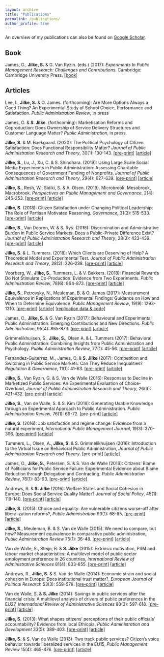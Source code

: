 ```yaml
---
layout: archive
title: "Publications"
permalink: /publications/
author_profile: true
---
```


An overview of my publications can also be found on <a href="https://scholar.google.com/citations?user=PA7TqeEAAAAJ&hl=en&oi=ao" target="_blank"><u>Google Scholar</u></a>.
     

## Book
James, O., **Jilke, S.** & G. Van Ryzin. (eds.) (2017): *Experiments In Public Management Research: Challenges and Contributions*. Cambridge: Cambridge University Press.  <a href="https://www.cambridge.org/core/books/experiments-in-public-management-research/8DB826A84D228568AAEC69732C72F1EC" target="_blank"><u>[book]</u></a>
     

## Articles
[//]: # (Forthcoming)

Lee, I., **Jilke, S.** & O. James. (forthcoming): Are More Options Always a Good Thing? An Experimental Study of School Choice, Performance and Satisfaction. *Public Administration Review*, in press

James, O. & **S. Jilke**. (forthcoming): Marketisation Reforms and Coproduction: Does Ownership of Service Delivery Structures and Customer Language Matter? *Public Administration*, in press.

[//]: # (2020)
**Jilke, S.** & M. Baekgaard. (2020): The Political Psychology of Citizen Satisfaction: Does Functional Responsibility Matter? *Journal of Public Administration Research and Theory*, 30(1): 130-143.  <a href="" target="_blank"><u>[pre-print]</u></a>  <a href="https://academic.oup.com/jpart/advance-article-abstract/doi/10.1093/jopart/muz012/5527836" target="_blank"><u>[article]</u></a> 

[//]: # (2019)
**Jilke, S.**, Lu, J., Xu, C. & S. Shinohara. (2019): Using Large Scale Social Media Experiments in Public Administration: Assessing Charitable Consequences of Government Funding of Nonprofits. *Journal of Public Administration Research and Theory*, 29(4): 627-639.   <a href="https://papers.ssrn.com/sol3/papers.cfm?abstract_id=3164576" target="_blank"><u>[pre-print]</u></a>  <a href="https://academic.oup.com/jpart/advance-article-abstract/doi/10.1093/jopart/muy021/4995543" target="_blank"><u>[article]</u></a> 

**Jilke, S.**, Resh, W., Sidiki, S. & A. Olsen. (2019). Microbrook, Mesobrook, Macrobrook. *Perspectives on Public Management and Governance*, 2(4): 245-253.  <a href="https://papers.ssrn.com/sol3/papers.cfm?abstract_id=3442606" target="_blank"><u>[pre-print]</u></a>  <a href="https://academic.oup.com/ppmg/article/2/4/245/5576115" target="_blank"><u>[article]</u></a> 

[//]: # (2018)
**Jilke, S.** (2018): Citizen Satisfaction under Changing Political Leadership: The Role of Partisan Motivated Reasoning. *Governance*, 31(3): 515-533.  <a href="https://papers.ssrn.com/sol3/papers.cfm?abstract_id=3024855" target="_blank"><u>[pre-print]</u></a>  <a href="http://onlinelibrary.wiley.com/doi/10.1111/gove.12317/full" target="_blank"><u>[article]</u></a>

**Jilke, S.**, Van Dooren, W. & S. Rys. (2018): Discrimination and Administrative Burden in Public Service Markets: Does a Public-Private Difference Exist? *Journal of Public Administration Research and Theory*, 28(3): 423-439.  <a href="https://papers.ssrn.com/sol3/papers.cfm?abstract_id=3107998" target="_blank"><u>[pre-print]</u></a>  <a href="https://academic.oup.com/jpart/advance-article/doi/10.1093/jopart/muy009/4938536" target="_blank"><u>[article]</u></a> 

**Jilke, S.** & L. Tummers. (2018): Which Clients are Deserving of Help? A Theoretical Model and Experimental Test. *Journal of Public Administration Research and Theory*, 28(2): 226-238.  <a href="https://papers.ssrn.com/sol3/papers.cfm?abstract_id=3099446" target="_blank"><u>[pre-print]</u></a>  <a href="https://academic.oup.com/jpart/article/28/2/226/4827854" target="_blank"><u>[article]</u></a>

Voorberg, W., **Jilke, S.**, Tummers, L. & V. Bekkers. (2018): Financial Rewards Do Not Stimulate Co-Production: Evidence from Two Experiments. *Public Administration Review*, 78(6): 864-873.  <a href="https://papers.ssrn.com/sol3/papers.cfm?abstract_id=3076096" target="_blank"><u>[pre-print]</u></a>  <a href="https://onlinelibrary.wiley.com/doi/full/10.1111/puar.12896" target="_blank"><u>[article]</u></a>

[//]: # (2017)
**Jilke, S.**, Petrovsky, N., Meuleman, B. & O. James (2017): Measurement Equivalence in Replications of Experimental Findings: Guidance on How and When to Determine Equivalence. *Public Management Review*, 19(9): 1293-1310.  <a href="https://papers.ssrn.com/sol3/papers.cfm?abstract_id=2798610" target="_blank"><u>[pre-print]</u></a>  <a href="https://www.tandfonline.com/doi/abs/10.1080/14719037.2016.1210906" target="_blank"><u>[article]</u></a>  <a href="https://dataverse.harvard.edu/dataset.xhtml?persistentId=doi:10.7910/DVN/DJHPPE" target="_blank"><u>[replication data & code]</u></a>

James, O., **Jilke, S.** & G. Van Ryzin (2017): Behavioural and Experimental Public Administration: Emerging Contributions and New Directions. *Public Administration*, 95(4): 865-873.  <a href="https://papers.ssrn.com/sol3/papers.cfm?abstract_id=3051892" target="_blank"><u>[pre-print]</u></a>  <a href="https://onlinelibrary.wiley.com/doi/abs/10.1111/padm.12363" target="_blank"><u>[article]</u></a>

Grimmelikhuijsen, S., **Jilke, S.**, Olsen A. & L. Tummers (2017): Behavioral Public Administration: Combining Insights from Public Administration and Psychology. *Public Administration Review*, 77(1): 45-56.  <a href="https://papers.ssrn.com/sol3/papers.cfm?abstract_id=2773702" target="_blank"><u>[pre-print]</u></a>  <a href="https://onlinelibrary.wiley.com/doi/abs/10.1111/puar.12609" target="_blank"><u>[article]</u></a>

Fernandez-Guiterrez, M., James, O. & **S. Jilke** (2017): Competition and Switching in Public Service Markets: Can They Reduce Inequalities? *Regulation & Governance*, 11(1): 41-63.  <a href="https://papers.ssrn.com/sol3/papers.cfm?abstract_id=2675114" target="_blank"><u>[pre-print]</u></a>  <a href="https://onlinelibrary.wiley.com/doi/abs/10.1111/rego.12110" target="_blank"><u>[article]</u></a>

[//]: # (2016)
**Jilke, S.**, Van Ryzin, G. & S. Van de Walle (2016): Responses to Decline in Marketized Public Services: An Experimental Evaluation of Choice-Overload, *Journal of Public Administration Research and Theory*, 26(3): 421-432.  <a href="https://papers.ssrn.com/sol3/papers.cfm?abstract_id=2630752" target="_blank"><u>[pre-print]</u></a>  <a href="https://academic.oup.com/jpart/article/26/3/421/2579792" target="_blank"><u>[article]</u></a>

**Jilke, S.**, Van de Walle, S. & S. Kim (2016): Generating Usable Knowledge through an Experimental Approach to Public Administration. *Public Administration Review*, 76(1): 69-72. [pre-print] <a href="https://onlinelibrary.wiley.com/doi/abs/10.1111/puar.12488" target="_blank"><u>[article]</u></a>

**Jilke, S.** (2016): Job satisfaction and regime change: Evidence from a natural experiment, *International Public Management Journal*, 19(3): 370-396.  <a href="https://papers.ssrn.com/sol3/papers.cfm?abstract_id=2573794" target="_blank"><u>[pre-print]</u></a>  <a href="https://www.tandfonline.com/doi/abs/10.1080/10967494.2015.1043168" target="_blank"><u>[article]</u></a>

Tummers, L., Olsen, A., **Jilke, S.** & S. Grimmelikhuijsen (2016): Introduction to the Virtual Issue on Behavioral Public Administration, *Journal of Public Administration Research and Theory*.  [pre-print] <a href="https://academic.oup.com/jpart/pages/Virtual_Issue_1" target="_blank"><u>[article]</u></a>

James, O., **Jilke, S.**, Petersen, S. & S. Van de Walle (2016): Citizens’ Blame of Politicians for Public Service Failure: Experimental Evidence about Blame Reduction through Delegation and Contracting, *Public Administration Review*, 76(1): 83-93.  <a href="https://papers.ssrn.com/sol3/papers.cfm?abstract_id=2692597" target="_blank"><u>[pre-print]</u></a>  <a href="https://onlinelibrary.wiley.com/doi/abs/10.1111/puar.12471" target="_blank"><u>[article]</u></a>

Andrews, R. & **S. Jilke** (2016): Welfare States and Social Cohesion in Europe: Does Social Service Quality Matter? *Journal of Social Policy*, 45(1): 119-140.  <a href="https://papers.ssrn.com/sol3/papers.cfm?abstract_id=2656590" target="_blank"><u>[pre-print]</u></a>  <a href="https://www.cambridge.org/core/journals/journal-of-social-policy/article/welfare-states-and-social-cohesion-in-europe-does-social-service-quality-matter/6E940D6269714287E9306B2C0E67FD01" target="_blank"><u>[article]</u></a>

[//]: # (2015)
**Jilke, S.** (2015): Choice and equality: Are vulnerable citizens worse-off after liberalization reforms?, *Public Administration* 93(1): 68-85.  <a href="https://papers.ssrn.com/sol3/papers.cfm?abstract_id=2398902" target="_blank"><u>[pre-print]</u></a>  <a href="https://onlinelibrary.wiley.com/doi/abs/10.1111/padm.12102" target="_blank"><u>[article]</u></a>

**Jilke, S.**, Meuleman, B. & S. Van de Walle (2015): We need to compare, but how? Measurement equivalence in comparative public administration, *Public Administration Review* 75(1): 36-48.  <a href="https://papers.ssrn.com/sol3/papers.cfm?abstract_id=2509963" target="_blank"><u>[pre-print]</u></a>  <a href="https://onlinelibrary.wiley.com/doi/abs/10.1111/puar.12318" target="_blank"><u>[article]</u></a>

Van de Walle, S., Steijn, B. & **S. Jilke** (2015): Extrinsic motivation, PSM and labour market characteristics: A multilevel model of public sector employment preference in 26 countries, *International Review of Administrative Sciences* 81(4): 833-855.  <a href="https://papers.ssrn.com/sol3/papers.cfm?abstract_id=2439593" target="_blank"><u>[pre-print]</u></a>  <a href="http://journals.sagepub.com/doi/abs/10.1177/0020852314563899" target="_blank"><u>[article]</u></a>

[//]: # (2014)
Andrews, R., **Jilke, S.** & S. Van de Walle (2014): Economic strain and social cohesion in Europe: Does institutional trust matter?, *European Journal of Political Research* 53(3): 559-579.  <a href="https://papers.ssrn.com/sol3/papers.cfm?abstract_id=2380312" target="_blank"><u>[pre-print]</u></a>  <a href="https://onlinelibrary.wiley.com/doi/abs/10.1111/1475-6765.12052" target="_blank"><u>[article]</u></a>

Van de Walle, S. & **S. Jilke** (2014): Savings in public services after the financial crisis: A multilevel analysis of drivers of public preferences in the EU27, *International Review of Administrative Sciences* 80(3): 597-618.  <a href="https://papers.ssrn.com/sol3/papers.cfm?abstract_id=2289438" target="_blank"><u>[pre-print]</u></a>  <a href="http://journals.sagepub.com/doi/abs/10.1177/0020852313517994" target="_blank"><u>[article]</u></a>

[//]: # (2013)
**Jilke, S.** (2013): What shapes citizens’ perceptions of their public officials’ accountability? Evidence from local Ethiopia, *Public Administration and Development* 33(5): 389-403.  <a href="https://papers.ssrn.com/sol3/papers.cfm?abstract_id=2289433" target="_blank"><u>[pre-print]</u></a>  <a href="https://onlinelibrary.wiley.com/doi/abs/10.1002/pad.1659" target="_blank"><u>[article]</u></a>

**Jilke, S.** &  S. Van de Walle (2013):  Two track public services? Citizen’s voice behavior towards liberalized services in the EU15, *Public Management Review* 15(4): 465-476.  <a href="https://papers.ssrn.com/sol3/papers.cfm?abstract_id=2060294" target="_blank"><u>[pre-print]</u></a>  <a href="https://www.tandfonline.com/doi/abs/10.1080/14719037.2012.664015" target="_blank"><u>[article]</u></a>
